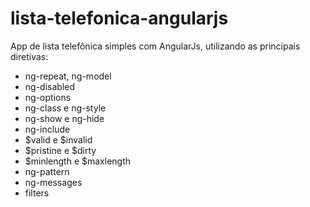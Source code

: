 # lista-telefonica-angularjs
App de lista telefônica simples com AngularJs, utilizando as principais diretivas:


- ng-repeat, ng-model
- ng-disabled
- ng-options
- ng-class e ng-style
- ng-show e ng-hide
- ng-include
- $valid e $invalid
- $pristine e $dirty
- $minlength e $maxlength
- ng-pattern
- ng-messages
- filters